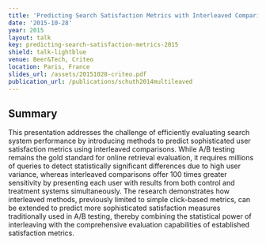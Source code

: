```yaml
---
title: 'Predicting Search Satisfaction Metrics with Interleaved Comparisons'
date: '2015-10-28'
year: 2015
layout: talk
key: predicting-search-satisfaction-metrics-2015
shield: talk-lightblue
venue: Beer&Tech, Criteo
location: Paris, France
slides_url: /assets/20151028-criteo.pdf
publication_url: /publications/schuth2014multileaved
---
```


## Summary

This presentation addresses the challenge of efficiently evaluating search system performance by introducing methods to predict sophisticated user satisfaction metrics using interleaved comparisons. While A/B testing remains the gold standard for online retrieval evaluation, it requires millions of queries to detect statistically significant differences due to high user variance, whereas interleaved comparisons offer 100 times greater sensitivity by presenting each user with results from both control and treatment systems simultaneously. The research demonstrates how interleaved methods, previously limited to simple click-based metrics, can be extended to predict more sophisticated satisfaction measures traditionally used in A/B testing, thereby combining the statistical power of interleaving with the comprehensive evaluation capabilities of established satisfaction metrics.


